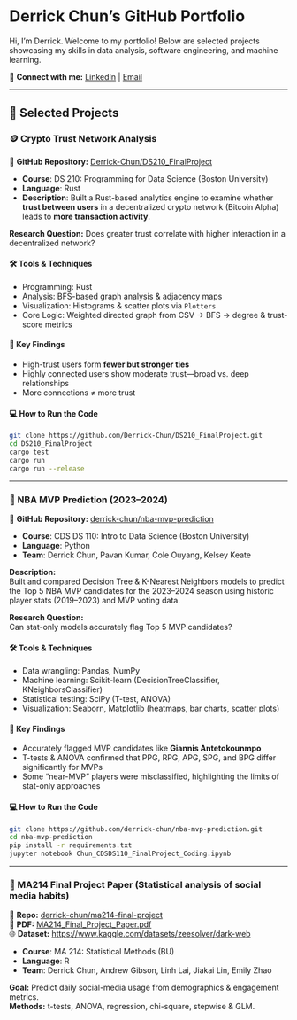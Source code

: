 # Derrick Chun’s GitHub Portfolio

Hi, I’m Derrick. Welcome to my portfolio! Below are selected projects showcasing my skills in data analysis, software engineering, and machine learning.

🔗 **Connect with me:** [LinkedIn](https://www.linkedin.com/in/derrick-chun/) | [Email](mailto:derrickchun107@gmail.com)

---

## 🚀 Selected Projects

### 🪙 Crypto Trust Network Analysis

🔗 **GitHub Repository:** [Derrick-Chun/DS210_FinalProject](https://github.com/Derrick-Chun/DS210_FinalProject)

- **Course**: DS 210: Programming for Data Science (Boston University)  
- **Language**: Rust  
- **Description**: Built a Rust-based analytics engine to examine whether **trust between users** in a decentralized crypto network (Bitcoin Alpha) leads to **more transaction activity**.

**Research Question:** Does greater trust correlate with higher interaction in a decentralized network?

#### 🛠️ Tools & Techniques
- Programming: Rust  
- Analysis: BFS-based graph analysis & adjacency maps  
- Visualization: Histograms & scatter plots via `Plotters`  
- Core Logic: Weighted directed graph from CSV → BFS → degree & trust-score metrics

#### 🧠 Key Findings
- High-trust users form **fewer but stronger ties**  
- Highly connected users show moderate trust—broad vs. deep relationships  
- More connections ≠ more trust

#### 💻 How to Run the Code
```bash
git clone https://github.com/Derrick-Chun/DS210_FinalProject.git
cd DS210_FinalProject
cargo test
cargo run
cargo run --release
```

---

### 🏀 NBA MVP Prediction (2023–2024)

🔗 **GitHub Repository:** [derrick-chun/nba-mvp-prediction](https://github.com/derrick-chun/nba-mvp-prediction)

- **Course**: CDS DS 110: Intro to Data Science (Boston University)  
- **Language**: Python  
- **Team**: Derrick Chun, Pavan Kumar, Cole Ouyang, Kelsey Keate  

**Description:**  
Built and compared Decision Tree & K-Nearest Neighbors models to predict the Top 5 NBA MVP candidates for the 2023–2024 season using historic player stats (2019–2023) and MVP voting data.

**Research Question:**  
Can stat-only models accurately flag Top 5 MVP candidates?

#### 🛠️ Tools & Techniques
- Data wrangling: Pandas, NumPy  
- Machine learning: Scikit-learn (DecisionTreeClassifier, KNeighborsClassifier)  
- Statistical testing: SciPy (T-test, ANOVA)  
- Visualization: Seaborn, Matplotlib (heatmaps, bar charts, scatter plots)

#### 🧠 Key Findings
- Accurately flagged MVP candidates like **Giannis Antetokounmpo**  
- T-tests & ANOVA confirmed that PPG, RPG, APG, SPG, and BPG differ significantly for MVPs  
- Some “near-MVP” players were misclassified, highlighting the limits of stat-only approaches

#### 💻 How to Run the Code
```bash
git clone https://github.com/derrick-chun/nba-mvp-prediction.git
cd nba-mvp-prediction
pip install -r requirements.txt
jupyter notebook Chun_CDSDS110_FinalProject_Coding.ipynb
```

---

### 📄 MA214 Final Project Paper (Statistical analysis of social media habits)

🔗 **Repo:** [derrick-chun/ma214-final-project](https://github.com/derrick-chun/ma214-final-project)  
📄 **PDF:** [MA214_Final_Project_Paper.pdf](https://github.com/derrick-chun/ma214-final-project/blob/main/MA214_Final_Project_Paper.pdf)  
🌐 **Dataset:** https://www.kaggle.com/datasets/zeesolver/dark-web

- **Course**: MA 214: Statistical Methods (BU)  
- **Language**: R  
- **Team**: Derrick Chun, Andrew Gibson, Linh Lai, Jiakai Lin, Emily Zhao  

**Goal:** Predict daily social-media usage from demographics & engagement metrics.  
**Methods:** t-tests, ANOVA, regression, chi-square, stepwise & GLM.

